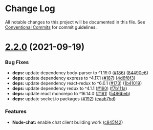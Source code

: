 # Change Log

All notable changes to this project will be documented in this file.
See [Conventional Commits](https://conventionalcommits.org) for commit guidelines.

# [2.2.0](https://github.com/sabertazimi/hust-oom/compare/v2.1.0...v2.2.0) (2021-09-19)


### Bug Fixes

* **deps:** update dependency body-parser to ^1.19.0 ([#186](https://github.com/sabertazimi/hust-oom/issues/186)) ([84490e6](https://github.com/sabertazimi/hust-oom/commit/84490e6f94a7de1142f5f06705d36d6cd03893ef))
* **deps:** update dependency express to ^4.17.1 ([#187](https://github.com/sabertazimi/hust-oom/issues/187)) ([4d6f8f3](https://github.com/sabertazimi/hust-oom/commit/4d6f8f30d562e2994405e3e9a2f7946fe41813d6))
* **deps:** update dependency react-redux to ^6.0.1 ([#173](https://github.com/sabertazimi/hust-oom/issues/173)) ([1b41019](https://github.com/sabertazimi/hust-oom/commit/1b41019b0f78d0dc4adec24b9a8628e5781e0f48))
* **deps:** update dependency redux to ^4.1.1 ([#190](https://github.com/sabertazimi/hust-oom/issues/190)) ([f7b111a](https://github.com/sabertazimi/hust-oom/commit/f7b111a9fa4d6e03f127c6863961fa7b70b53580))
* **deps:** update react monorepo to ^16.14.0 ([#191](https://github.com/sabertazimi/hust-oom/issues/191)) ([5486beb](https://github.com/sabertazimi/hust-oom/commit/5486beb5ae3d7789c2a59c0851ca4f688185678a))
* **deps:** update socket.io packages ([#192](https://github.com/sabertazimi/hust-oom/issues/192)) ([eaab7bd](https://github.com/sabertazimi/hust-oom/commit/eaab7bd04d205a5f11bb4f285a720c6babc8e90e))


### Features

* **Node-chat:** enable chat client building work ([c845f42](https://github.com/sabertazimi/hust-oom/commit/c845f429348d607873f9b78def405931259c8d35))

